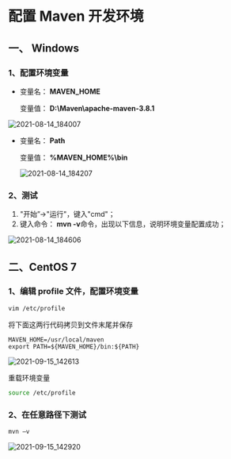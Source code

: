 # 配置 Maven 开发环境

## 一、 Windows

### 1、配置环境变量

- 变量名： **MAVEN_HOME**

  变量值： **D:\Maven\apache-maven-3.8.1**

![2021-08-14_184007](https://img.qinweizhao.com/2021/08/2021-08-14_184007.png)

- 变量名： **Path**

  变量值： **%MAVEN_HOME%\bin**

  ![2021-08-14_184207](https://img.qinweizhao.com/2021/08/2021-08-14_184207.png)

### 2、测试

1. "开始”->"运行"，键入"cmd"；
2. 键入命令： **mvn -v**命令，出现以下信息，说明环境变量配置成功；

![2021-08-14_184606](https://img.qinweizhao.com/2021/08/2021-08-14_184606.png)

## 二、CentOS 7

### 1、编辑 profile 文件，配置环境变量

```sh
vim /etc/profile
```

将下面这两行代码拷贝到文件末尾并保存

```profile
MAVEN_HOME=/usr/local/maven
export PATH=${MAVEN_HOME}/bin:${PATH}
```

![2021-09-15_142613](https://img.qinweizhao.com/2021/09/2021-09-15_142613.png)

重载环境变量

```sh
source /etc/profile
```

### 2、在任意路径下测试

```sh
mvn –v
```

![2021-09-15_142920](https://img.qinweizhao.com/2021/09/2021-09-15_142920.png)
